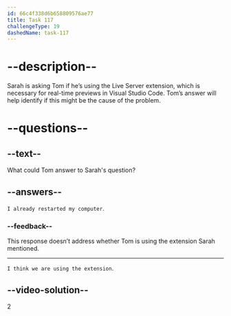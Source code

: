 ```yaml
---
id: 66c4f338d6b658809576ae77
title: Task 117
challengeType: 19
dashedName: task-117
---
```


<!-- Audio Reference:
Sarah: It should, but it's not displaying because the Live Server extension might not be running. Are you using that extension for real-time previews? -->

# --description--

Sarah is asking Tom if he’s using the Live Server extension, which is necessary for real-time previews in Visual Studio Code. Tom’s answer will help identify if this might be the cause of the problem.

# --questions--

## --text--

What could Tom answer to Sarah's question?

## --answers--

`I already restarted my computer`.

### --feedback--

This response doesn’t address whether Tom is using the extension Sarah mentioned.

---

`I think we are using the extension`.
  
## --video-solution--

2

